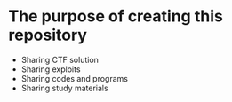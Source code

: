 # The purpose of creating this repository 
* Sharing CTF solution
* Sharing exploits
* Sharing codes and programs
* Sharing  study materials
